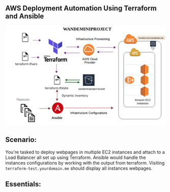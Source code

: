 ## AWS Deployment Automation Using Terraform and Ansible
![Archeiture Diagram](lyerterra.png)

## Scenario:
You're tasked to deploy webpages in multiple EC2 instances and attach to a Load Balancer all set up using Terraform. Ansible would handle the instances configurations by working with the output from terraform. Visiting `terraform-test.yourdomain.me` should display all instances webpages.

## Essentials: 

